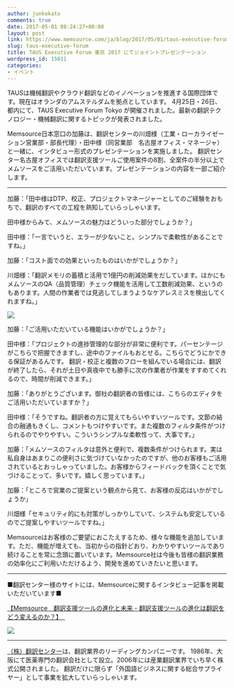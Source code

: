 ```yaml
---
author: junkokato
comments: true
date: 2017-05-01 08:24:27+00:00
layout: post
link: https://www.memsource.com/ja/blog/2017/05/01/taus-executive-forum/
slug: taus-executive-forum
title: TAUS Executive Forum 東京 2017 にてジョイントプレゼンテーション
wordpress_id: 15011
categories:
- イベント
---
```




TAUSは機械翻訳やクラウド翻訳などのイノベーションを推進する国際団体です。現在はオランダのアムステルダムを拠点としています。
4月25日・26日、都内にて、TAUS Executive Forum Tokyo が開催されました。最新の翻訳テクノロジー・機械翻訳に関するトピックが発表されました。

Memsource日本窓口の加藤は、翻訳センターの川畑様（工業・ローカライゼーション営業部・部長代理）・田中様（同営業部　名古屋オフィス・マネージャ）と一緒に、インタビュー形式のプレゼンテーションを実施しました。
翻訳センター名古屋オフィスでは翻訳支援ツールご使用案件の8割、全案件の半分以上でメムソースをご活用いただいています。プレゼンテーションの内容を一部ご紹介します。

<!-- more -->



* * *



加藤：「田中様はDTP、校正、プロジェクトマネージャーとしてのご経験をおもちで、翻訳のすべての工程を熟知していらっしゃいます。

田中様からみて、メムソースの魅力はどういった部分でしょうか？」

田中様：「一言でいうと、エラーが少ないこと。シンプルで柔軟性があることですね。」



加藤：「コスト面での効果といったものはいかがでしょうか？」

川畑様：「翻訳メモリの蓄積と活用で1億円の削減効果をだしています。ほかにもメムソースのQA（品質管理）チェック機能を活用して工数削減効果、というのもあります。人間の作業者では見逃してしまうようなケアレスミスを検出してくれますね。」

[![](http://www.memsource.com/wp-content/uploads/2017/05/TAUS-Executive-TOKYO-300x199.jpg)](http://www.memsource.com/wp-content/uploads/2017/05/TAUS-Executive-TOKYO.jpg)



加藤：「ご活用いただいている機能はいかがでしょうか？」

田中様：「プロジェクトの進捗管理的な部分が非常に便利です。パーセンテージがこちらで把握できますし、途中のファイルもおとせる。こちらでどうにかできる保証があるんです。
翻訳・校正と複数のフローを組んでいる場合には、翻訳が終了したら、それが土日や真夜中でも勝手に次の作業者が作業をすすめてくれるので、時間が削減できます。」



加藤：「ありがとうございます。御社の翻訳者の皆様には、こちらのエディタをご活用いただいていますか？」

田中様：「そうですね。翻訳者の方に覚えてもらいやすいツールです。文節の結合の融通もきくし、コメントもつけやすいです。また複数のフィルタ条件がつけられるのでやりやすい。こういうシンプルな柔軟性って、大事です。」

加藤：「メムソースのフィルタは意外と便利で、複数条件がつけられます。実は私自身はあまりこの便利さに気づけていなかったのですが、他のお客様もご活用されているとおっしゃっていました。お客様からフィードバックを頂くことで気づけることって、多いです。嬉しく思っています。」



加藤：「ところで営業のご提案という観点から見て、お客様の反応はいかがでしょうか」

川畑様「セキュリティ的にも対策がしっかりしていて、システムも安定しているのでご提案しやすいツールですね。」



Memsourceはお客様のご要望におこたえするため、様々な機能を追加しています。ただ、機能が増えても、当初からの指針どおり、わかりやすいツールであり続けることを常に念頭に置いています。Memsource社は今後も皆様の翻訳業務の効率化にご利用いただけるよう、開発を進めていきたいと思います。



* * *



■翻訳センター様のサイトには、Memsourceに関するインタビュー記事を掲載いただいています■

[【Memsource　翻訳支援ツールの進化と未来 - 翻訳支援ツールの進化は翻訳をどう変えるのか？】　](http://www.honyakuctr.com/special/memsource.php)

[![](http://www.memsource.com/wp-content/uploads/2017/05/picture-with-honyaku-center.jpg)](http://www.memsource.com/wp-content/uploads/2017/05/picture-with-honyaku-center.jpg)



* * *



[（株）翻訳センター](http://www.honyakuctr.com/)は、翻訳業界のリーディングカンパニーです。
1986年、大阪にて医薬専門の翻訳会社として設立。2006年には産業翻訳業界でいち早く株式公開されました。
翻訳だけに限らず「外国語ビジネスに関する総合サプライヤー」として事業を拡大していらっしゃいます。


